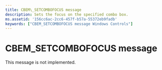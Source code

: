 ```yaml
---
title: CBEM\_SETCOMBOFOCUS message
description: Sets the focus on the specified combo box.
ms.assetid: '156cc6ac-2cc6-457f-b57a-55372eb9fadb'
keywords: ["CBEM_SETCOMBOFOCUS message Windows Controls"]
---
```


# CBEM\_SETCOMBOFOCUS message

This message is not implemented.

 

 




